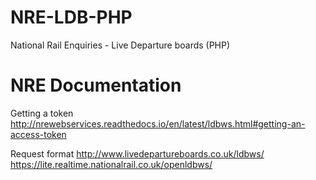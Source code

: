 # NRE-LDB-PHP
National Rail Enquiries - Live Departure boards (PHP)


# NRE Documentation

Getting a token
http://nrewebservices.readthedocs.io/en/latest/ldbws.html#getting-an-access-token

Request format
http://www.livedepartureboards.co.uk/ldbws/
https://lite.realtime.nationalrail.co.uk/openldbws/
